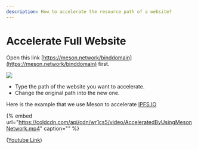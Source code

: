 ```yaml
---
description: How to accelerate the resource path of a website?
---
```


# Accelerate Full Website

Open this link [https://meson.network/binddomain](https://meson.network/binddomain) first.

![](https://lh4.googleusercontent.com/MJx5ODBjUqjWQQqch60zwTerKTiizf1M-1kLKTVlBlP0SUn-Q6LEBrQLNwOLXOcuD_3Jgf9haRTVVVf44A_y26c3Rq0H15X9RfEDqrxEUud21Awf4GNT5GlzfSePc5uSpwt1kDsf)

* Type the path of the website you want to accelerate.
* Change the original path into the new one.

Here is the example that we use Meson to accelerate [IPFS.IO](https://ipfs.io/)

{% embed url="https://coldcdn.com/api/cdn/wr1cs5/video/AcceleratedByUsingMesonNetwork.mp4" caption="" %}

\([Youtube Link](https://youtu.be/abOEAD4fzAA)\)

